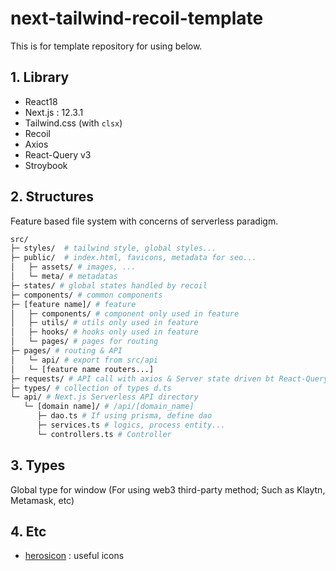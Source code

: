 # next-tailwind-recoil-template

This is for template repository for using below.

## 1. Library

- React18
- Next.js : 12.3.1
- Tailwind.css (with `clsx`)
- Recoil
- Axios
- React-Query v3
- Stroybook

## 2. Structures

Feature based file system with concerns of serverless paradigm.

```bash
src/
├─ styles/  # tailwind style, global styles...
├─ public/  # index.html, favicons, metadata for seo...
│   ├─ assets/ # images, ...
│   └─ meta/ # metadatas
├─ states/ # global states handled by recoil
├─ components/ # common components
├─ [feature name]/ # feature
│   ├─ components/ # component only used in feature
│   ├─ utils/ # utils only used in feature
│   ├─ hooks/ # hooks only used in feature
│   └─ pages/ # pages for routing
├─ pages/ # routing & API
│   └─ api/ # export from src/api
│   └─ [feature name routers...]
├─ requests/ # API call with axios & Server state driven bt React-Query
├─ types/ # collection of types d.ts
└─ api/ # Next.js Serverless API directory
   └─ [domain name]/ # /api/[domain_name]
      ├─ dao.ts # If using prisma, define dao
      ├─ services.ts # logics, process entity...
      └─ controllers.ts # Controller
```

## 3. Types

Global type for window (For using web3 third-party method; Such as Klaytn, Metamask, etc)

## 4. Etc

- [herosicon](https://heroicons.com/) : useful icons
